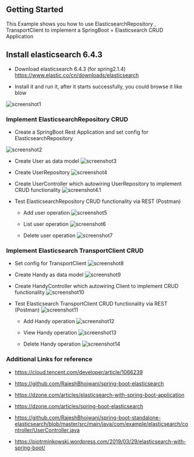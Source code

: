 ## Getting Started

This Example shows you how to use
ElasticsearchRepository , TransportClient to implement a SpringBoot + Elasticsearch CRUD Application


## Install elasticsearch 6.4.3 

- Download elasticsearch  6.4.3 (for spring2.1.4)
https://www.elastic.co/cn/downloads/elasticsearch

- Install it and run it, after it starts successfully, you could browse it like blow

![screenshot1](./doc/Screenshot1.png)

###  Implement ElasticsearchRepository CRUD 
- Create a SpringBoot Rest Application and set config for ElasticsearchRepository 
 
![screenshot2](./doc/Screenshot2.png)

- Create User as data model 
![screenshot3](./doc/Screenshot3.png)

- Create UserRepository
![screenshot4](./doc/Screenshot4.png)

- Create UserController which autowiring UserRepository to implement CRUD functionality 
![screenshot4.1](./doc/Screenshot4.1.png)
- Test ElasticsearchRepository CRUD functionality via REST (Postman)

    - Add user operation
![screenshot5](./doc/Screenshot5.png)

    - List user operation
![screenshot6](./doc/Screenshot6.png)

    - Delete user operation
![screenshot7](./doc/Screenshot7.png)

### Implement Elasticsearch TransportClient CRUD 

- Set config for TransportClient
![screenshot8](./doc/Screenshot8.png)

- Create Handy as data model 
![screenshot9](./doc/Screenshot9.png)

- Create HandyController which autowiring Client to implement CRUD functionality 
![screenshot10](./doc/Screenshot10.png)

- Test Elasticsearch TransportClient CRUD functionality via REST (Postman)
![screenshot11](./doc/Screenshot11.png)

    - Add Handy operation
![screenshot12](./doc/Screenshot12.png)

    - View Handy operation
![screenshot13](./doc/Screenshot13.png)

    - Delete Handy operation
![screenshot14](./doc/Screenshot14.png)

### Additional Links for reference


- https://cloud.tencent.com/developer/article/1066239 

- https://github.com/RajeshBhojwani/spring-boot-elasticsearch

- https://dzone.com/articles/elasticsearch-with-spring-boot-application

- https://dzone.com/articles/spring-boot-elasticsearch

- https://github.com/RajeshBhojwani/spring-boot-standalone-elasticsearch/blob/master/src/main/java/com/example/elasticsearch/controller/UserController.java

- https://piotrminkowski.wordpress.com/2019/03/29/elasticsearch-with-spring-boot/
